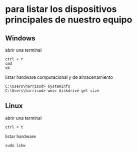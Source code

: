 # para listar los dispositivos principales de nuestro equipo

## Windows
abrir una terminal
```
ctrl + r
cmd
ok
```
listar hardware computacional y de almacenamiento
```
C:\Users\harrisod> systeminfo
C:\Users\harrisod> wmic diskdrive get size
```

## Linux

abrir una terminal
```
ctrl + t
```
listar hardware
```
sudo lshw
```